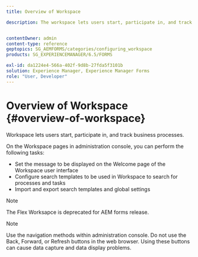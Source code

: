 ```yaml
---
title: Overview of Workspace

description: The workspace lets users start, participate in, and track business processes. Let us learn more about the workspace.


contentOwner: admin
content-type: reference
geptopics: SG_AEMFORMS/categories/configuring_workspace
products: SG_EXPERIENCEMANAGER/6.5/FORMS

exl-id: da1224e4-566a-402f-9d8b-27fda5f3101b
solution: Experience Manager, Experience Manager Forms
role: "User, Developer"
---
```

# Overview of Workspace {#overview-of-workspace}

Workspace lets users start, participate in, and track business processes.

On the Workspace pages in administration console, you can perform the following tasks:

* Set the message to be displayed on the Welcome page of the Workspace user interface
* Configure search templates to be used in Workspace to search for processes and tasks
* Import and export search templates and global settings

>[!NOTE]
>
>The Flex Worksapce is deprecated for AEM forms release.

>[!NOTE]
>
>Use the navigation methods within administration console. Do not use the Back, Forward, or Refresh buttons in the web browser. Using these buttons can cause data capture and data display problems.
